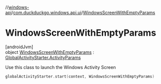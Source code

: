//[windows-api](../../../index.md)/[com.duckduckgo.windows.api.ui](../index.md)/[WindowsScreenWithEmptyParams](index.md)

# WindowsScreenWithEmptyParams

[androidJvm]\
object [WindowsScreenWithEmptyParams](index.md) : [GlobalActivityStarter.ActivityParams](../../../../navigation-api/navigation-api/com.duckduckgo.navigation.api/-global-activity-starter/-activity-params/index.md)

Use this class to launch the Windows Activity Screen

```kotlin
globalActivityStarter.start(context, WindowsScreenWithEmptyParams)
```
